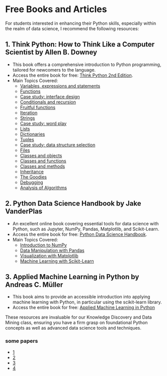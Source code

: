 # Free Books and Articles

For students interested in enhancing their Python skills, especially within the realm of data science, I recommend the following resources:

## 1. Think Python: How to Think Like a Computer Scientist by Allen B. Downey

- This book offers a comprehensive introduction to Python programming, tailored for newcomers to the language.
- Access the entire book for free: [Think Python 2nd Edition](https://greenteapress.com/thinkpython2/html/index.html).
- Main Topics Covered:
  - [Variables, expressions and statements](https://greenteapress.com/thinkpython2/html/thinkpython2003.html)
  - [Functions](https://greenteapress.com/thinkpython2/html/thinkpython2004.html)
  - [Case study: interface design](https://greenteapress.com/thinkpython2/html/thinkpython2005.html)
  - [Conditionals and recursion](https://greenteapress.com/thinkpython2/html/thinkpython2006.html)
  - [Fruitful functions](https://greenteapress.com/thinkpython2/html/thinkpython2007.html)
  - [Iteration](https://greenteapress.com/thinkpython2/html/thinkpython2008.html)
  - [Strings](https://greenteapress.com/thinkpython2/html/thinkpython2009.html)
  - [Case study: word play](https://greenteapress.com/thinkpython2/html/thinkpython2010.html)
  - [Lists](https://greenteapress.com/thinkpython2/html/thinkpython2011.html)
  - [Dictionaries](https://greenteapress.com/thinkpython2/html/thinkpython2012.html)
  - [Tuples](https://greenteapress.com/thinkpython2/html/thinkpython2013.html)
  - [Case study: data structure selection](https://greenteapress.com/thinkpython2/html/thinkpython2014.html)
  - [Files](https://greenteapress.com/thinkpython2/html/thinkpython2015.html)
  - [Classes and objects](https://greenteapress.com/thinkpython2/html/thinkpython2016.html)
  - [Classes and functions](https://greenteapress.com/thinkpython2/html/thinkpython2017.html)
  - [Classes and methods](https://greenteapress.com/thinkpython2/html/thinkpython2018.html)
  - [Inheritance](https://greenteapress.com/thinkpython2/html/thinkpython2019.html)
  - [The Goodies](https://greenteapress.com/thinkpython2/html/thinkpython2020.html)
  - [Debugging](https://greenteapress.com/thinkpython2/html/thinkpython2021.html)
  - [Analysis of Algorithms](https://greenteapress.com/thinkpython2/html/thinkpython2022.html)

## 2. Python Data Science Handbook by Jake VanderPlas

- An excellent online book covering essential tools for data science with Python, such as Jupyter, NumPy, Pandas, Matplotlib, and Scikit-Learn.
- Access the entire book for free: [Python Data Science Handbook](https://jakevdp.github.io/PythonDataScienceHandbook/).
- Main Topics Covered:
  - [Introduction to NumPy](https://jakevdp.github.io/PythonDataScienceHandbook/02.00-introduction-to-numpy.html)
  - [Data Manipulation with Pandas](https://jakevdp.github.io/PythonDataScienceHandbook/03.00-introduction-to-pandas.html)
  - [Visualization with Matplotlib](https://jakevdp.github.io/PythonDataScienceHandbook/04.00-introduction-to-matplotlib.html)
  - [Machine Learning with Scikit-Learn](https://jakevdp.github.io/PythonDataScienceHandbook/05.00-machine-learning.html)

## 3. Applied Machine Learning in Python by Andreas C. Müller

- This book aims to provide an accessible introduction into applying machine learning with Python, in particular using the scikit-learn library.
- Access the entire book for free: [Applied Machine Learning in Python](https://amueller.github.io/aml/00-introduction/00-introduction.html)

These resources are invaluable for our Knowledge Discovery and Data Mining class, ensuring you have a firm grasp on foundational Python concepts as well as advanced data science tools and techniques.

### some papers

- [1](assets/pdf/papers/1.pdf)
- [2](assets/pdf/papers/2.pdf)
- [3](assets/pdf/papers/3.pdf)
- [4](assets/pdf/papers/4.pdf)
